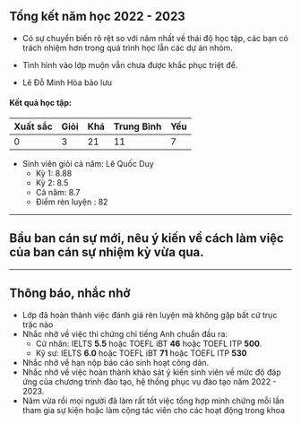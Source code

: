 ## Tổng kết năm học 2022 - 2023
- Có sự chuyển biến rõ rệt so với năm nhất về thái độ học tập, các bạn có trách nhiệm hơn trong quá trình học lẫn các dự án nhóm.
- Tình hình vào lớp muộn vẫn chưa được khắc phục triệt để.

- Lê Đỗ Minh Hòa bảo lưu

#### Kết quả học tập:
| Xuất sắc | Giỏi | Khá | Trung Bình | Yếu |
| -------- | ---- | --- | ---------- | --- |
| 0        | 3    | 21  | 11         | 7    |

- Sinh viên giỏi cả năm: Lê Quốc Duy
	- Kỳ 1: 8.88
	- Kỳ 2: 8.5
	- Cả năm: 8.7
	- Điểm rèn luyện : 82

---
## Bầu ban cán sự mới, nêu ý kiến về cách làm việc của ban cán sự nhiệm kỳ vừa qua.

--- 

## Thông báo, nhắc nhở
- Lớp đã hoàn thành việc đánh giá rèn luyện mà không gặp bất cứ trục trặc nào
- Nhắc nhở về việc thi chứng chỉ tiếng Anh chuẩn đầu ra: 
	- Cử nhân: IELTS **5.5** hoặc TOEFL iBT **46** hoặc TOEFL ITP **500**.
	- Kỹ sư: IELTS **6.0** hoặc TOEFL iBT **71** hoặc TOEFL ITP **530**
- Nhắc nhở về hạn nộp báo cáo sinh hoạt công dân.
- Nhắc nhở về việc hoàn thành khảo sát ý kiến sinh viên về mức độ đáp ứng của chương trình đào tạo, hệ thống phục vụ đào tạo năm 2022 - 2023.
- Năm vừa rồi mọi người đã làm rất tốt việc tổng hợp minh chứng mỗi lần tham gia sự kiện hoặc làm cộng tác viên cho các hoạt động trong khoa